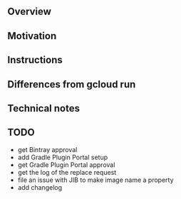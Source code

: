 ## Overview ##
## Motivation ##
## Instructions ##
## Differences from gcloud run ##
## Technical notes ##

## TODO ##
- get Bintray approval
- add Gradle Plugin Portal setup
- get Gradle Plugin Portal approval
- get the log of the replace request
- file an issue with JIB to make image name a property
- add changelog